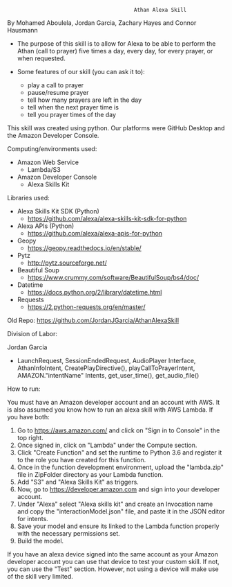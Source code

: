                                              Athan Alexa Skill

By Mohamed Aboulela, Jordan Garcia, Zachary Hayes and Connor Hausmann

- The purpose of this skill is to allow for Alexa to be able to perform the Athan (call to prayer) five times a day, every day,
for every prayer, or when requested.

- Some features of our skill (you can ask it to):
  - play a call to prayer
  - pause/resume prayer
  - tell how many prayers are left in the day
  - tell when the next prayer time is
  - tell you prayer times of the day

This skill was created using python. Our platforms were GitHub Desktop and the Amazon Developer Console.

Computing/environments used: 
  - Amazon Web Service
    - Lambda/S3
  - Amazon Developer Console
    - Alexa Skills Kit
  
  
Libraries used: 
 
  - Alexa Skills Kit SDK (Python)
    - https://github.com/alexa/alexa-skills-kit-sdk-for-python
  - Alexa APIs (Python)
    - https://github.com/alexa/alexa-apis-for-python
  - Geopy
    - https://geopy.readthedocs.io/en/stable/
  - Pytz
    - http://pytz.sourceforge.net/
  - Beautiful Soup
    - https://www.crummy.com/software/BeautifulSoup/bs4/doc/
  - Datetime
    - https://docs.python.org/2/library/datetime.html
  - Requests
    - https://2.python-requests.org/en/master/
    
    
    
 Old Repo: https://github.com/JordanJGarcia/AthanAlexaSkill
 
 
 
 Division of Labor:
 
 Jordan Garcia
  - LaunchRequest, SessionEndedRequest, AudioPlayer Interface, AthanInfoIntent, CreatePlayDirective(), 
    playCallToPrayerIntent, AMAZON."intentName" Intents, get_user_time(), get_audio_file() 
    
    
    
    
How to run: 

You must have an Amazon developer account and an account with AWS. It is also assumed you know how to run an alexa skill with AWS Lambda. If you have both:

1) Go to https://aws.amazon.com/ and click on "Sign in to Console" in the top right. 
2) Once signed in, click on "Lambda" under the Compute section.
3) Click "Create Function" and set the runtime to Python 3.6 and register it to the role you have created for this function. 
4) Once in the function development environment, upload the "lambda.zip" file in ZipFolder directory as your Lambda function. 
5) Add "S3" and "Alexa Skills Kit" as triggers.
6) Now, go to https://developer.amazon.com and sign into your developer account. 
7) Under "Alexa" select "Alexa skills kit" and create an Invocation name and copy the "interactionModel.json" file, and paste it in the JSON editor for intents.
8) Save your model and ensure its linked to the Lambda function properly with the necessary permissions set. 
9) Build the model.

If you have an alexa device signed into the same account as your Amazon developer account you can use that device to test your custom skill. If not, you can use the "Test" section. However, not using a device will make use of the skill very limited. 

